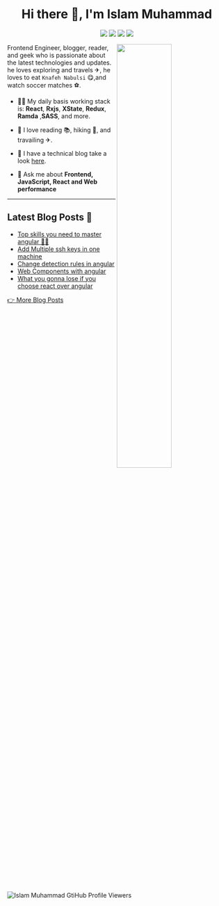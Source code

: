<h1 align="center">Hi there 👋, I'm Islam Muhammad</h1>

<p align="center">
  <a href="https://linkedin.com/in/islam-muhammad" target="_blank"><img src="https://img.shields.io/badge/Linkedin-%230A66C2?style=for-the-badge&logo=linkedin&logoColor=%23fff"/></a>
  <a href="https://imm9o.medium.com/" target="_blank"><img src="https://img.shields.io/badge/Medium-%23000?style=for-the-badge&logo=medium&logoColor=%23fff"></a>
  <a href="https://dev.to/imm9o" target="_blank"><img src="https://img.shields.io/badge/Dev.to-%230A0A0A?style=for-the-badge&logo=dev.to&logoColor=%23fff"></a>
  <a href="https://imm9o.github.io/" target="_blank"><img src="https://img.shields.io/badge/My%20Blog-%23FF5722?style=for-the-badge&logo=blogger&logoColor=%23fff"/></a>
</p>

[<img align="right" width="50%" src="https://github-readme-stats.vercel.app/api?username=IMM9O&theme=dark&show_icons=true">](https://metrics.lecoq.io/IMM9O?template=classic)

Frontend Engineer, blogger, reader, and geek who is passionate about the latest technologies and updates. he loves exploring and travels ✈, he loves to eat `Knafeh Nabulsi` 😋,and watch soccer matches ⚽.

- 👷‍♂️ My daily basis working stack is: **React**, **Rxjs**, **XState**, **Redux**, **Ramda** ,**SASS**, and more.

- 📖 I love reading 📚, hiking 🥾, and travailing ✈.

- 📝 I have a technical blog take a look [here](https://imm9o.github.io/).

- 💬 Ask me about **Frontend, JavaScript, React and Web performance**

---

## Latest Blog Posts 📝

<!-- BLOG-POST-LIST:START -->
- [Top skills you need to master angular 👨‍💻](https://imm9o.github.io/posts/top_skills_you_need_to_master_angular/)
- [Add Multiple ssh keys in one machine](https://imm9o.github.io/posts/Add-Multiple-ssh-keys-in-one-machine/)
- [Change detection rules in angular](https://imm9o.github.io/posts/change_detection_rules_in_angular/)
- [Web Components with angular](https://imm9o.github.io/posts/web_components_with_angular/)
- [What you gonna lose if you choose react over angular](https://imm9o.github.io/posts/what-you-gona-lose-if-you-chose-react-over-angular/)
<!-- BLOG-POST-LIST:END -->

[👉 More Blog Posts](https://imm9o.github.io/)

<p align="left">
  <img
    src="https://komarev.com/ghpvc/?username=IMM9O"
    alt="Islam Muhammad GtiHub Profile Viewers"
  />
</p>
